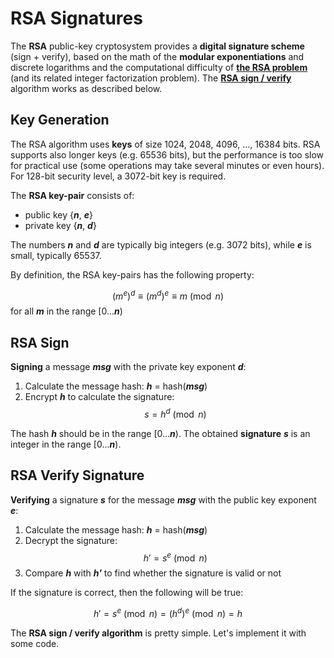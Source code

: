 # RSA Signatures

The **RSA** public-key cryptosystem provides a **digital signature scheme** (sign + verify), based on the math of the **modular exponentiations** and discrete logarithms and the computational difficulty of [**the RSA problem**](https://en.wikipedia.org/wiki/RSA\_problem) (and its related integer factorization problem). The [**RSA sign / verify**](https://en.wikipedia.org/wiki/RSA\_\(cryptosystem\)#Signing\_messages) algorithm works as described below.

## Key Generation

The RSA algorithm uses **keys** of size 1024, 2048, 4096, ..., 16384 bits. RSA supports also longer keys (e.g. 65536 bits), but the performance is too slow for practical use (some operations may take several minutes or even hours). For 128-bit security level, a 3072-bit key is required.

The **RSA key-pair** consists of:

* public key {_**n**_, _**e**_}
* private key {_**n**_, _**d**_}

The numbers _**n**_ and _**d**_ are typically big integers (e.g. 3072 bits), while _**e**_ is small, typically 65537.

By definition, the RSA key-pairs has the following property:

$$(m^e)^d \equiv (m^d)^e \equiv m \pmod n$$ for all _**m**_ in the range \[0..._**n**_)

## RSA Sign

**Signing** a message _**msg**_ with the private key exponent _**d**_:

1. Calculate the message hash: _**h**_ = hash(_**msg**_)
2. Encrypt _**h**_ to calculate the signature: $$s = h^d \pmod n$$

The hash _**h**_ should be in the range \[0..._**n**_). The obtained **signature** _**s**_ is an integer in the range \[0..._**n**_).

## RSA Verify Signature

**Verifying** a signature _**s**_ for the message _**msg**_ with the public key exponent _**e**_:

1. Calculate the message hash: _**h**_ = hash(_**msg**_)
2. Decrypt the signature: $$h' = s^e \pmod n$$
3. Compare _**h**_ with _**h'**_ to find whether the signature is valid or not

If the signature is correct, then the following will be true:

$$h' = s^e \pmod n = (h^d)^e \pmod n = h$$

The **RSA sign / verify algorithm** is pretty simple. Let's implement it with some code.
